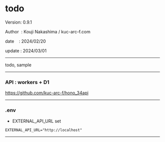 ﻿# todo

 Version: 0.9.1

 Author  : Kouji Nakashima / kuc-arc-f.com

 date    : 2024/02/20

 update : 2024/03/01

***

todo,  sample

***
### API : workers + D1

https://github.com/kuc-arc-f/hono_34api


***
### .env

* EXTERNAL_API_URL set

```
EXTERNAL_API_URL="http://localhost"
```
****


